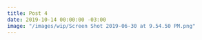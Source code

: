 ```yaml
---
title: Post 4
date: 2019-10-14 00:00:00 -03:00
image: "/images/wip/Screen Shot 2019-06-30 at 9.54.50 PM.png"
---
```


